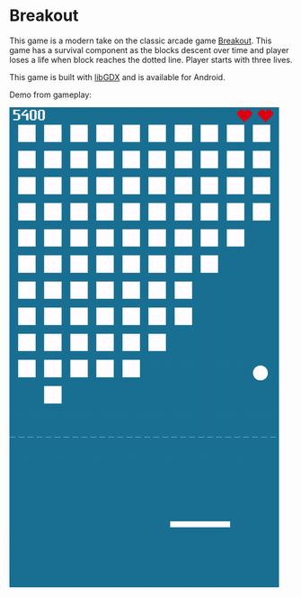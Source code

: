 # Breakout

This game is a modern take on the classic arcade game
[Breakout](https://en.wikipedia.org/wiki/Breakout_(video_game)). This game
has a survival component as the blocks descent over time and player loses a life
when block reaches the dotted line. Player starts with three lives.

This game is built with [libGDX](http://libgdx.badlogicgames.com) and is
available for Android.

Demo from gameplay:

![Breakout demo](demo.gif)
